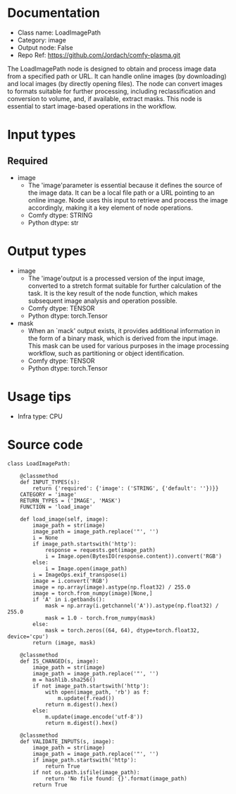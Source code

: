 # Documentation
- Class name: LoadImagePath
- Category: image
- Output node: False
- Repo Ref: https://github.com/Jordach/comfy-plasma.git

The LoadImagePath node is designed to obtain and process image data from a specified path or URL. It can handle online images (by downloading) and local images (by directly opening files). The node can convert images to formats suitable for further processing, including reclassification and conversion to volume, and, if available, extract masks. This node is essential to start image-based operations in the workflow.

# Input types
## Required
- image
    - The 'image'parameter is essential because it defines the source of the image data. It can be a local file path or a URL pointing to an online image. Node uses this input to retrieve and process the image accordingly, making it a key element of node operations.
    - Comfy dtype: STRING
    - Python dtype: str

# Output types
- image
    - The 'image'output is a processed version of the input image, converted to a stretch format suitable for further calculation of the task. It is the key result of the node function, which makes subsequent image analysis and operation possible.
    - Comfy dtype: TENSOR
    - Python dtype: torch.Tensor
- mask
    - When an `mack' output exists, it provides additional information in the form of a binary mask, which is derived from the input image. This mask can be used for various purposes in the image processing workflow, such as partitioning or object identification.
    - Comfy dtype: TENSOR
    - Python dtype: torch.Tensor

# Usage tips
- Infra type: CPU

# Source code
```
class LoadImagePath:

    @classmethod
    def INPUT_TYPES(s):
        return {'required': {'image': ('STRING', {'default': ''})}}
    CATEGORY = 'image'
    RETURN_TYPES = ('IMAGE', 'MASK')
    FUNCTION = 'load_image'

    def load_image(self, image):
        image_path = str(image)
        image_path = image_path.replace('"', '')
        i = None
        if image_path.startswith('http'):
            response = requests.get(image_path)
            i = Image.open(BytesIO(response.content)).convert('RGB')
        else:
            i = Image.open(image_path)
        i = ImageOps.exif_transpose(i)
        image = i.convert('RGB')
        image = np.array(image).astype(np.float32) / 255.0
        image = torch.from_numpy(image)[None,]
        if 'A' in i.getbands():
            mask = np.array(i.getchannel('A')).astype(np.float32) / 255.0
            mask = 1.0 - torch.from_numpy(mask)
        else:
            mask = torch.zeros((64, 64), dtype=torch.float32, device='cpu')
        return (image, mask)

    @classmethod
    def IS_CHANGED(s, image):
        image_path = str(image)
        image_path = image_path.replace('"', '')
        m = hashlib.sha256()
        if not image_path.startswith('http'):
            with open(image_path, 'rb') as f:
                m.update(f.read())
            return m.digest().hex()
        else:
            m.update(image.encode('utf-8'))
            return m.digest().hex()

    @classmethod
    def VALIDATE_INPUTS(s, image):
        image_path = str(image)
        image_path = image_path.replace('"', '')
        if image_path.startswith('http'):
            return True
        if not os.path.isfile(image_path):
            return 'No file found: {}'.format(image_path)
        return True
```